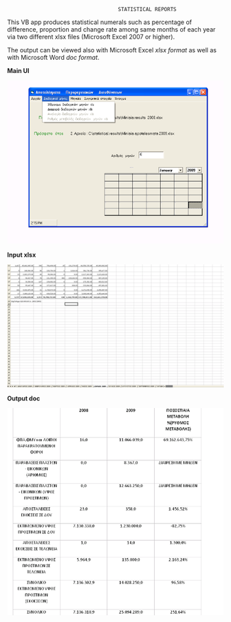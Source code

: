                                         STATISTICAL REPORTS


This VB app produces statistical numerals such as percentage of difference, proportion and change rate among same months of each year via two different xlsx files (Microsoft Excel 2007 or higher).

The output can be viewed also with Microsoft Excel *xlsx format* as well as with Microsoft Word *doc format*.  

**Main UI**

![img1.png](img/img1.PNG "")

**Input xlsx**

![img2.png](img/img2.PNG "")

**Output doc**

![img3.png](img/img3.PNG "")

